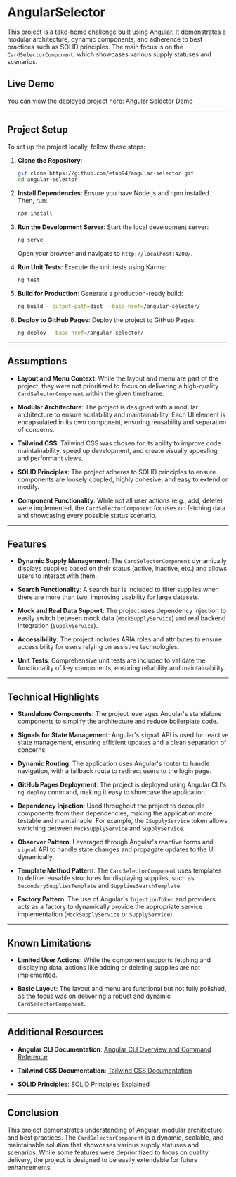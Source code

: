 # AngularSelector

This project is a take-home challenge built using Angular. It demonstrates a modular architecture, dynamic components, and adherence to best practices such as SOLID principles. The main focus is on the `CardSelectorComponent`, which showcases various supply statuses and scenarios.

## Live Demo

You can view the deployed project here: [Angular Selector Demo](https://etno94.github.io/angular-selector/)

---

## Project Setup

To set up the project locally, follow these steps:

1. **Clone the Repository**:
   ```bash
   git clone https://github.com/etno94/angular-selector.git
   cd angular-selector
   ```

2. **Install Dependencies**:
   Ensure you have Node.js and npm installed. Then, run:
   ```bash
   npm install
   ```

3. **Run the Development Server**:
   Start the local development server:
   ```bash
   ng serve
   ```
   Open your browser and navigate to `http://localhost:4200/`.

4. **Run Unit Tests**:
   Execute the unit tests using Karma:
   ```bash
   ng test
   ```

5. **Build for Production**:
   Generate a production-ready build:
   ```bash
   ng build --output-path=dist --base-href=/angular-selector/
   ```

6. **Deploy to GitHub Pages**:
   Deploy the project to GitHub Pages:
   ```bash
   ng deploy --base-href=/angular-selector/
   ```

---

## Assumptions

- **Layout and Menu Context**:
  While the layout and menu are part of the project, they were not prioritized to focus on delivering a high-quality `CardSelectorComponent` within the given timeframe.

- **Modular Architecture**:
  The project is designed with a modular architecture to ensure scalability and maintainability. Each UI element is encapsulated in its own component, ensuring reusability and separation of concerns.

- **Tailwind CSS**:
  Tailwind CSS was chosen for its ability to improve code maintainability, speed up development, and create visually appealing and performant views.

- **SOLID Principles**:
  The project adheres to SOLID principles to ensure components are loosely coupled, highly cohesive, and easy to extend or modify.

- **Component Functionality**:
  While not all user actions (e.g., add, delete) were implemented, the `CardSelectorComponent` focuses on fetching data and showcasing every possible status scenario.

---

## Features

- **Dynamic Supply Management**:
  The `CardSelectorComponent` dynamically displays supplies based on their status (active, inactive, etc.) and allows users to interact with them.

- **Search Functionality**:
  A search bar is included to filter supplies when there are more than two, improving usability for large datasets.

- **Mock and Real Data Support**:
  The project uses dependency injection to easily switch between mock data (`MockSupplyService`) and real backend integration (`SupplyService`).

- **Accessibility**:
  The project includes ARIA roles and attributes to ensure accessibility for users relying on assistive technologies.

- **Unit Tests**:
  Comprehensive unit tests are included to validate the functionality of key components, ensuring reliability and maintainability.

---

## Technical Highlights

- **Standalone Components**:
  The project leverages Angular's standalone components to simplify the architecture and reduce boilerplate code.

- **Signals for State Management**:
  Angular's `signal` API is used for reactive state management, ensuring efficient updates and a clean separation of concerns.

- **Dynamic Routing**:
  The application uses Angular's router to handle navigation, with a fallback route to redirect users to the login page.

- **GitHub Pages Deployment**:
  The project is deployed using Angular CLI's `ng deploy` command, making it easy to showcase the application.

- **Dependency Injection**:
Used throughout the project to decouple components from their dependencies, making the application more testable and maintainable. For example, the `ISupplyService` token allows switching between `MockSupplyService` and `SupplyService`.

- **Observer Pattern**:
  Leveraged through Angular's reactive forms and `signal` API to handle state changes and propagate updates to the UI dynamically.

- **Template Method Pattern**:
  The `CardSelectorComponent` uses templates to define reusable structures for displaying supplies, such as `SecondarySuppliesTemplate` and `SuppliesSearchTemplate`.

- **Factory Pattern**:
  The use of Angular's `InjectionToken` and providers acts as a factory to dynamically provide the appropriate service implementation (`MockSupplyService` or `SupplyService`).

---

## Known Limitations

- **Limited User Actions**:
  While the component supports fetching and displaying data, actions like adding or deleting supplies are not implemented.

- **Basic Layout**:
  The layout and menu are functional but not fully polished, as the focus was on delivering a robust and dynamic `CardSelectorComponent`.

---

## Additional Resources

- **Angular CLI Documentation**:
  [Angular CLI Overview and Command Reference](https://angular.dev/tools/cli)

- **Tailwind CSS Documentation**:
  [Tailwind CSS Documentation](https://tailwindcss.com/docs)

- **SOLID Principles**:
  [SOLID Principles Explained](https://en.wikipedia.org/wiki/SOLID)

---

## Conclusion

This project demonstrates understanding of Angular, modular architecture, and best practices. The `CardSelectorComponent` is a dynamic, scalable, and maintainable solution that showcases various supply statuses and scenarios. While some features were deprioritized to focus on quality delivery, the project is designed to be easily extendable for future enhancements.